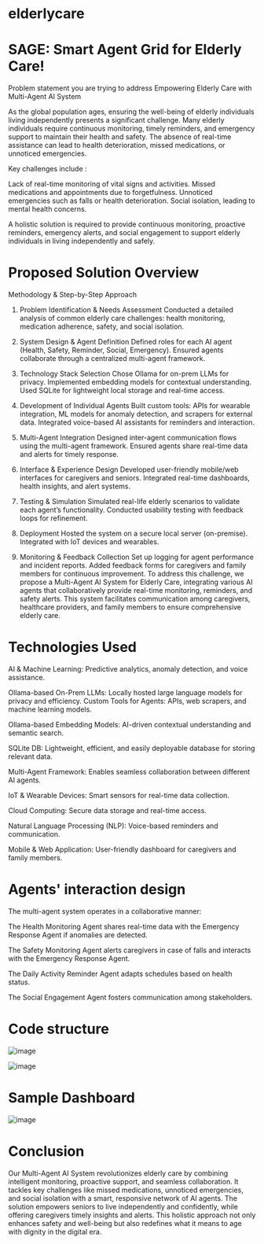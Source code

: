 # elderlycare
# SAGE: Smart Agent Grid for Elderly Care!
Problem statement you are trying to address 
Empowering Elderly Care with Multi-Agent AI System

As the global population ages, ensuring the well-being of elderly individuals living independently presents a significant challenge. Many elderly individuals require continuous monitoring, timely reminders, and emergency support to maintain their health and safety. The absence of real-time assistance can lead to health deterioration, missed medications, or unnoticed emergencies.

Key challenges include :

Lack of real-time monitoring of vital signs and activities.
Missed medications and appointments due to forgetfulness.
Unnoticed emergencies such as falls or health deterioration.
Social isolation, leading to mental health concerns.

A holistic solution is required to provide continuous monitoring, proactive reminders, emergency alerts, and social engagement to support elderly individuals in living independently and safely.

# Proposed Solution Overview
Methodology & Step-by-Step Approach

1. Problem Identification & Needs Assessment
Conducted a detailed analysis of common elderly care challenges: health monitoring, medication adherence, safety, and social isolation.
2. System Design & Agent Definition
Defined roles for each AI agent (Health, Safety, Reminder, Social, Emergency).
Ensured agents collaborate through a centralized multi-agent framework.
3. Technology Stack Selection
Chose Ollama for on-prem LLMs for privacy.
Implemented embedding models for contextual understanding.
Used SQLite for lightweight local storage and real-time access.
4. Development of Individual Agents
Built custom tools: APIs for wearable integration, ML models for anomaly detection, and scrapers for external data.
Integrated voice-based AI assistants for reminders and interaction.
5. Multi-Agent Integration
Designed inter-agent communication flows using the multi-agent framework.
Ensured agents share real-time data and alerts for timely response.
6. Interface & Experience Design
Developed user-friendly mobile/web interfaces for caregivers and seniors.
Integrated real-time dashboards, health insights, and alert systems.
7. Testing & Simulation
Simulated real-life elderly scenarios to validate each agent’s functionality.
Conducted usability testing with feedback loops for refinement.
8. Deployment
Hosted the system on a secure local server (on-premise).
Integrated with IoT devices and wearables.

9. Monitoring & Feedback Collection
Set up logging for agent performance and incident reports.
Added feedback forms for caregivers and family members for continuous improvement. To address this challenge, we propose a Multi-Agent AI System for Elderly Care, integrating various AI agents that collaboratively provide real-time monitoring, reminders, and safety alerts. This system facilitates communication among caregivers, healthcare providers, and family members to ensure comprehensive elderly care.

# Technologies Used 


AI & Machine Learning: Predictive analytics, anomaly detection, and voice assistance.

Ollama-based On-Prem LLMs: Locally hosted large language models for privacy and efficiency.
Custom Tools for Agents: APIs, web scrapers, and machine learning models.

Ollama-based Embedding Models: AI-driven contextual understanding and semantic search.

SQLite DB: Lightweight, efficient, and easily deployable database for storing relevant data.

Multi-Agent Framework: Enables seamless collaboration between different AI agents.

IoT & Wearable Devices: Smart sensors for real-time data collection.

Cloud Computing: Secure data storage and real-time access.

Natural Language Processing (NLP): Voice-based reminders and communication.

Mobile & Web Application: User-friendly dashboard for caregivers and family members.

# Agents' interaction design 

The multi-agent system operates in a collaborative manner:

The Health Monitoring Agent shares real-time data with the Emergency Response Agent if anomalies are detected.

The Safety Monitoring Agent alerts caregivers in case of falls and interacts with the Emergency Response Agent.

The Daily Activity Reminder Agent adapts schedules based on health status.

The Social Engagement Agent fosters communication among stakeholders.

# Code structure
![image](https://github.com/user-attachments/assets/3c429cce-a86a-46d0-a65e-c59f70d987ca)

![image](https://github.com/user-attachments/assets/d6397f6b-dc13-4fda-adb6-b13f29037808)

# Sample Dashboard

![image](https://github.com/user-attachments/assets/8d49ba0f-78cb-4ad7-b0c8-6a53c39178bb)


# Conclusion

Our Multi-Agent AI System revolutionizes elderly care by combining intelligent monitoring, proactive support, and seamless collaboration. It tackles key challenges like missed medications, unnoticed emergencies, and social isolation with a smart, responsive network of AI agents. The solution empowers seniors to live independently and confidently, while offering caregivers timely insights and alerts. This holistic approach not only enhances safety and well-being but also redefines what it means to age with dignity in the digital era.







